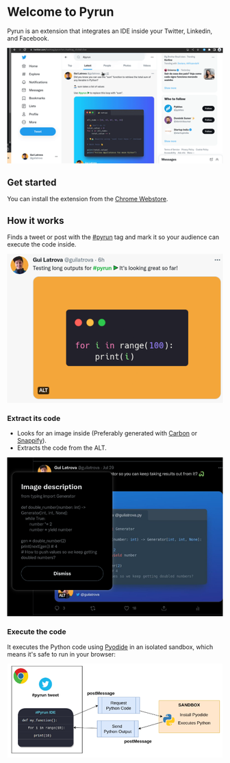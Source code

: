 # Welcome to Pyrun

Pyrun is an extension that integrates an IDE inside your Twitter, Linkedin, and Facebook.

![Pyrun example](./img/pyrun-with-snappify.gif)

## Get started

You can install the extension from the [Chrome Webstore](https://chrome.google.com/webstore/detail/pyrun/mpkfgkeapfgoamnbdopmdlgilhjhiini?hl=en&authuser=0).

## How it works

Finds a tweet or post with the [#pyrun](https://twitter.com/hashtag/pyrun) tag and mark it so your audience can execute the code inside.

![Pyrun tag with run buttons](./img/tweet-standout.png)

### Extract its code

- Looks for an image inside (Preferably generated with [Carbon](https://carbon.now.sh/) or [Snappify](https://snappify.io/)).
- Extracts the code from the ALT.

![ALT Example](tweet-alt-sample.png)

### Execute the code

It executes the Python code using [Pyodide](https://pyodide.org/) in an isolated sandbox, which means it's safe to run in your browser:

![Sandbox communication](img/sandbox-communication-example.png)
